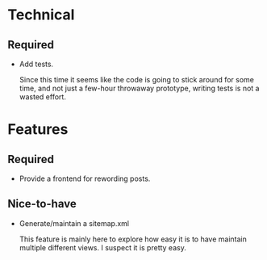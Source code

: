 # Technical

## Required

- Add tests.

  Since this time it seems like the code is going to stick around for
  some time, and not just a few-hour throwaway prototype, writing tests
  is not a wasted effort.

# Features

## Required

- Provide a frontend for rewording posts.

## Nice-to-have

- Generate/maintain a sitemap.xml

  This feature is mainly here to explore how easy it is to have maintain
  multiple different views.  I suspect it is pretty easy.

[1]: https://golang.org/pkg/os#PathError
